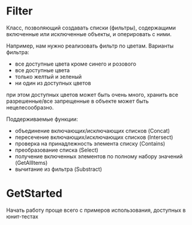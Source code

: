 # Filter

Класс, позволяющий создавать списки (фильтры), содержащими включенные или исключенные объекты, и оперировать с ними.

Например, нам нужно реализовать фильтр по цветам. Варианты фильтра:
  - все доступные цвета кроме синего и розового
  - все доступные цвета
  - только желтый и зеленый
  - ни один из доступных цветов
  
при этом доступных цветов может быть очень много, хранить все разрешенные/все запрещенные в объекте может быть нецелесообразно.

Поддерживаемые функции:
  - объединение включающих/исключающих списков (Concat)
  - пересечение включающих/исключающих списков (Intersect)
  - проверка на принадлежность элемента списку (Contains)
  - преобразование списка (Select)
  - получение включенных элементов по полному набору значений (GetAllItems)
  - вычитание из фильтра (Substract)
  
# GetStarted

Начать работу проще всего с примеров использования, доступных в юнит-тестах
